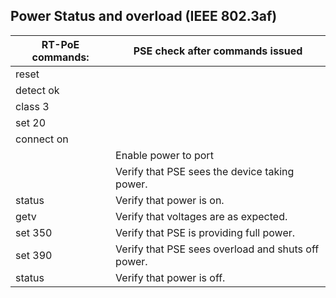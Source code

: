 Power Status and overload (IEEE 802.3af)
----------------------------------------

| **RT-PoE commands:**                  | **PSE check after commands issued**                               |
|---------------------------------------|-------------------------------------------------------------------|
| reset                                 |                                                                   |
| detect ok                             |                                                                   |
| class 3                               |                                                                   |
| set 20                                |                                                                   |
| connect on                            |                                                                   |
|                                       | Enable power to port                                              |
|                                       | Verify that PSE sees the device taking power.                     |
| status                                | Verify that power is on.                                          |
| getv                                  | Verify that voltages are as expected.                             |
| set 350                               | Verify that PSE is providing full power.                          |
| set 390                               | Verify that PSE sees overload and shuts off power.                |
| status                                | Verify that power is off.                                         |
